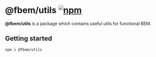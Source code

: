 # @fbem/utils [![npm](https://img.shields.io/npm/v/@fbem/utils)](https://www.npmjs.com/package/@fbem/utils)

**@fbem/utils** is a package which contains useful utils for functional BEM.

## Getting started

```console
npm i @fbem/utils
```
